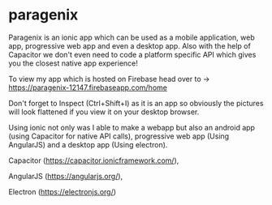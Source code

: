 # paragenix
Paragenix is an ionic app which can be used as a mobile application, web app, progressive web app and even a desktop app. Also with the help of Capacitor we don't even need to code a platform specific API which gives you the closest native app experience!

To view my app which is hosted on Firebase head over to -> https://paragenix-12147.firebaseapp.com/home

Don't forget to Inspect (Ctrl+Shift+I) as it is an app so obviously the pictures will look flattened if you view it on your desktop browser.

Using ionic not only was I able to make a webapp but also an android app (using Capacitor for native API calls), progressive web app (Using AngularJS) and a desktop app (Using electron).

Capacitor (https://capacitor.ionicframework.com/),

AngularJS (https://angularjs.org/),

Electron (https://electronjs.org/)
